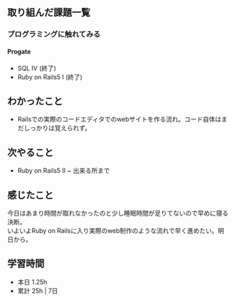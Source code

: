 ## 取り組んだ課題一覧
### プログラミングに触れてみる
#### Progate
- SQL IV (終了)
- Ruby on Rails5 I (終了)

## わかったこと
- Railsでの実際のコードエディタでのwebサイトを作る流れ。コード自体はまだしっかりは覚えられず。

## 次やること
- Ruby on Rails5 II ~ 出来る所まで

## 感じたこと
今日はあまり時間が取れなかったのと少し睡眠時間が足りてないので早めに寝る決断。<br>
いよいよRuby on Railsに入り実際のweb制作のような流れで早く進めたい。明日から。

## 学習時間
- 本日 1.25h
- 累計 25h | 7日
